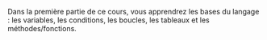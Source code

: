 Dans la première partie de ce cours, vous apprendrez les bases du langage : les variables, les conditions, les boucles, les tableaux et les méthodes/fonctions.